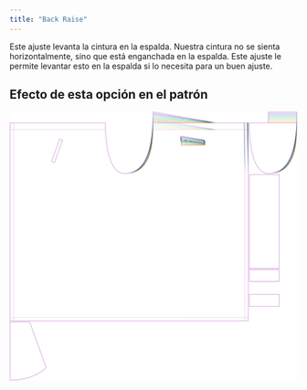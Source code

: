 ```yaml
---
title: "Back Raise"
---
```


Este ajuste levanta la cintura en la espalda. Nuestra cintura no se sienta horizontalmente, sino que está enganchada en la espalda. Este ajuste le permite levantar esto en la espalda si lo necesita para un buen ajuste.

## Efecto de esta opción en el patrón

![Esta imagen muestra el efecto de esta opción superponiendo varias variantes que tienen un valor diferente para esta opción](waralee_backraise_sample.svg "Efecto de esta opción en el patrón")
